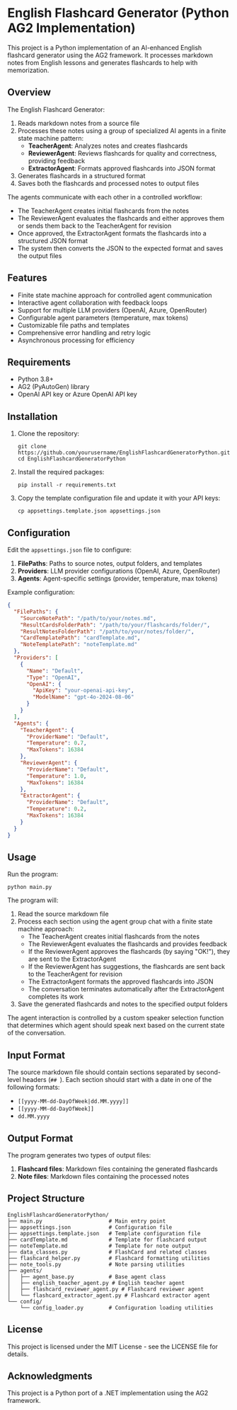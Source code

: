 # English Flashcard Generator (Python AG2 Implementation)

This project is a Python implementation of an AI-enhanced English flashcard generator using the AG2 framework. It processes markdown notes from English lessons and generates flashcards to help with memorization.

## Overview

The English Flashcard Generator:

1. Reads markdown notes from a source file
2. Processes these notes using a group of specialized AI agents in a finite state machine pattern:
   - **TeacherAgent**: Analyzes notes and creates flashcards
   - **ReviewerAgent**: Reviews flashcards for quality and correctness, providing feedback
   - **ExtractorAgent**: Formats approved flashcards into JSON format
3. Generates flashcards in a structured format
4. Saves both the flashcards and processed notes to output files

The agents communicate with each other in a controlled workflow:
- The TeacherAgent creates initial flashcards from the notes
- The ReviewerAgent evaluates the flashcards and either approves them or sends them back to the TeacherAgent for revision
- Once approved, the ExtractorAgent formats the flashcards into a structured JSON format
- The system then converts the JSON to the expected format and saves the output files

## Features

- Finite state machine approach for controlled agent communication
- Interactive agent collaboration with feedback loops
- Support for multiple LLM providers (OpenAI, Azure, OpenRouter)
- Configurable agent parameters (temperature, max tokens)
- Customizable file paths and templates
- Comprehensive error handling and retry logic
- Asynchronous processing for efficiency

## Requirements

- Python 3.8+
- AG2 (PyAutoGen) library
- OpenAI API key or Azure OpenAI API key

## Installation

1. Clone the repository:
   ```
   git clone https://github.com/yourusername/EnglishFlashcardGeneratorPython.git
   cd EnglishFlashcardGeneratorPython
   ```

2. Install the required packages:
   ```
   pip install -r requirements.txt
   ```

3. Copy the template configuration file and update it with your API keys:
   ```
   cp appsettings.template.json appsettings.json
   ```

## Configuration

Edit the `appsettings.json` file to configure:

1. **FilePaths**: Paths to source notes, output folders, and templates
2. **Providers**: LLM provider configurations (OpenAI, Azure, OpenRouter)
3. **Agents**: Agent-specific settings (provider, temperature, max tokens)

Example configuration:
```json
{
  "FilePaths": {
    "SourceNotePath": "/path/to/your/notes.md",
    "ResultCardsFolderPath": "/path/to/your/flashcards/folder/",
    "ResultNotesFolderPath": "/path/to/your/notes/folder/",
    "CardTemplatePath": "cardTemplate.md",
    "NoteTemplatePath": "noteTemplate.md"
  },
  "Providers": [
    {
      "Name": "Default",
      "Type": "OpenAI",
      "OpenAI": {
        "ApiKey": "your-openai-api-key",
        "ModelName": "gpt-4o-2024-08-06"
      }
    }
  ],
  "Agents": {
    "TeacherAgent": {
      "ProviderName": "Default",
      "Temperature": 0.7,
      "MaxTokens": 16384
    },
    "ReviewerAgent": {
      "ProviderName": "Default",
      "Temperature": 1.0,
      "MaxTokens": 16384
    },
    "ExtractorAgent": {
      "ProviderName": "Default",
      "Temperature": 0.2,
      "MaxTokens": 16384
    }
  }
}
```

## Usage

Run the program:
```
python main.py
```

The program will:
1. Read the source markdown file
2. Process each section using the agent group chat with a finite state machine approach:
   - The TeacherAgent creates initial flashcards from the notes
   - The ReviewerAgent evaluates the flashcards and provides feedback
   - If the ReviewerAgent approves the flashcards (by saying "OK!"), they are sent to the ExtractorAgent
   - If the ReviewerAgent has suggestions, the flashcards are sent back to the TeacherAgent for revision
   - The ExtractorAgent formats the approved flashcards into JSON
   - The conversation terminates automatically after the ExtractorAgent completes its work
3. Save the generated flashcards and notes to the specified output folders

The agent interaction is controlled by a custom speaker selection function that determines which agent should speak next based on the current state of the conversation.

## Input Format

The source markdown file should contain sections separated by second-level headers (`## `). Each section should start with a date in one of the following formats:
- `[[yyyy-MM-dd-DayOfWeek|dd.MM.yyyy]]`
- `[[yyyy-MM-dd-DayOfWeek]]`
- `dd.MM.yyyy`

## Output Format

The program generates two types of output files:

1. **Flashcard files**: Markdown files containing the generated flashcards
2. **Note files**: Markdown files containing the processed notes

## Project Structure

```
EnglishFlashcardGeneratorPython/
├── main.py                     # Main entry point
├── appsettings.json            # Configuration file
├── appsettings.template.json   # Template configuration file
├── cardTemplate.md             # Template for flashcard output
├── noteTemplate.md             # Template for note output
├── data_classes.py             # FlashCard and related classes
├── flashcard_helper.py         # Flashcard formatting utilities
├── note_tools.py               # Note parsing utilities
├── agents/
│   ├── agent_base.py           # Base agent class
│   ├── english_teacher_agent.py # English teacher agent
│   ├── flashcard_reviewer_agent.py # Flashcard reviewer agent
│   └── flashcard_extractor_agent.py # Flashcard extractor agent
└── config/
    └── config_loader.py        # Configuration loading utilities
```

## License

This project is licensed under the MIT License - see the LICENSE file for details.

## Acknowledgments

This project is a Python port of a .NET implementation using the AG2 framework.